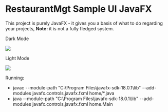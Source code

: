 # RestaurantMgt Sample UI JavaFX

This project is purely JavaFX - it gives you a basis of what to do regarding your projects, **Note:** it is not a fully fledged system.

Dark Mode

![](https://github.com/k33ptoo/RestaurantMgtSampleUI/blob/master/imgs/sc2.PNG)

Light Mode

![](https://github.com/k33ptoo/RestaurantMgtSampleUI/blob/master/imgs/sc.PNG)

Running:
- javac --module-path "C:\Program Files\javafx-sdk-18.0.1\lib" --add-modules javafx.controls,javafx.fxml home/*.java
- java --module-path "C:\Program Files\javafx-sdk-18.0.1\lib" --add-modules javafx.controls,javafx.fxml home.Main